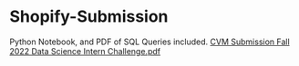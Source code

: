 # Shopify-Submission
Python Notebook, and PDF of SQL Queries included. 
[CVM Submission Fall 2022 Data Science Intern Challenge.pdf](https://github.com/Cmarascio/Shopify-Submission/files/8657655/CVM.Submission.Fall.2022.Data.Science.Intern.Challenge.pdf)
